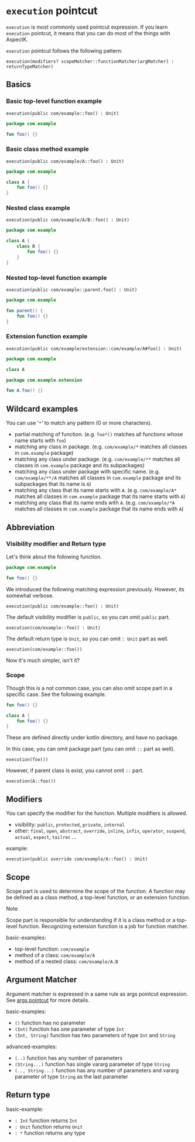 # `execution` pointcut

`execution` is most commonly used pointcut expression.
If you learn `execution` pointcut, it means that you can do most of the things with AspectK.

`execution` pointcut follows the following pattern:

```
execution(modifiers? scopeMatcher::functionMatcher(argMatcher) : returnTypeMatcher)
```

## Basics

### Basic top-level function example
`execution(public com/example::foo() : Unit)`
```kotlin
package com.example

fun foo() {}
```

### Basic class method example
`execution(public com/example/A::foo() : Unit)`
```kotlin
package com.example

class A {
    fun foo() {}
}
```

### Nested class example
`execution(public com/example/A/B::foo() : Unit)`
```kotlin
package com.example

class A {
    class B {
        fun foo() {}
    }
}
```

### Nested top-level function example

`execution(public com/example::parent.foo() : Unit)`
```kotlin
package com.example

fun parent() {
    fun foo() {}
}
```


### Extension function example
`execution(public com/example/extension::com/example/A#foo() : Unit)`
```kotlin
package com.example

class A
```

```kotlin
package com.example.extension

fun A.foo() {}
```

## Wildcard examples

You can use '`*`' to match any pattern (0 or more characters).

- partial matching of function. (e.g. `foo*()` matches all functions whose name starts with `foo`)
- matching any class in package. (e.g. `com/example/*` matches all classes in `com.example` package)
- matching any class under package. (e.g. `com/example/**` matches all classes in `com.example` package and its subpackages)
- matching any class under package with specific name. (e.g. `com/example/**/A` matches all classes in `com.example` package and its subpackages that its name is `A`)
- matching any class that its name starts with `A`. (e.g. `com/example/A*` matches all classes in `com.example` package that its name starts with `A`) 
- matching any class that its name ends with `A`. (e.g. `com/example/*A` matches all classes in `com.example` package that its name ends with `A`)

## Abbreviation

### Visibility modifier and Return type
Let's think about the following function.

```kotlin
package com.example

fun foo() {}
```

We introduced the following matching expression previously.
However, its somewhat verbose.

```
execution(public com/example::foo() : Unit)
```

The default visibility modifier is `public`, so you can omit `public` part.
```
execution(com/example::foo() : Unit)
```

The default return type is `Unit`, so you can omit `: Unit` part as well.

```
execution(com/example::foo())
```

Now it's much simpler, isn't it?

### Scope

Though this is a not common case, you can also omit scope part in a specific case.
See the following example.

```kotlin
fun foo() {}

class A {
    fun foo() {}
}
```

These are defined directly under kotlin directory, and have no package.

In this case, you can omit package part (you can omit `::` part as well).

```
execution(foo())
```

However, if parent class is exist, you cannot omit `::` part.

```
execution(A::foo())
```

## Modifiers

You can specify the modifier for the function. Multiple modifiers is allowed.

- visibility: `public`, `protected`, `private`, `internal`
- other: `final`, `open`, `abstract`, `override`, `inline`, `infix`, `operator`, `suspend`, `actual`, `expect`, `tailrec` ...

example:
```
execution(public override com/example/A::foo() : Unit)
```

## Scope

Scope part is used to determine the scope of the function.
A function may be defined as a class method, a top-level function, or an extension function.

> [!NOTE]
> Scope part is responsible for understanding if it is a class method or a top-level function.
> Recognizing extension function is a job for function matcher.

basic-examples:
- top-level function: `com/example`
- method of a class: `com/example/A`
- method of a nested class: `com/example/A.B`

## Argument Matcher

Argument matcher is expressed in a same rule as args pointcut expression.
See [args pointcut](args_pointcut.md) for more details.

basic-examples:
- `()` function has no parameter
- `(Int)` function has one parameter of type `Int`
- `(Int, String)` function has two parameters of type `Int` and `String`

advanced-examples:
- `(..)` function has any number of parameters
- `(String...)` function has single vararg parameter of type `String` 
- `(.., String...)` function has any number of parameters and vararg parameter of type `String` as the last parameter

## Return type

basic-example:
- `: Int` function returns `Int`
- `: Unit` function returns `Unit`
- `: *` function returns any type
